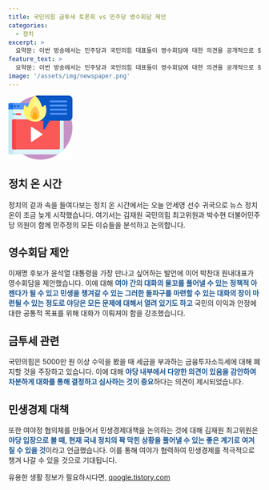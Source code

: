 ```yaml
---
title: 국민의힘 금투세 토론회 vs 민주당 영수회담 제안
categories:
  - 정치
excerpt: >
  요약문: 이번 방송에서는 민주당과 국민의힘 대표들이 영수회담에 대한 의견을 공개적으로 토론하며, 또한 금투세 폐지 등의 정책에 대해 논의했다. 이에 대한 의견의 충돌과 다양한 입장이 대립되는 가운데, 민생을 위한 협의체로의 국정운영 제안이 나왔다. 현재 정치적인 양상과 정책에 대한 입장을 놓고 여야 간의 갈등과 협의가 이뤄지고 있다. 또한, 양당의 강한 입장차이가 드러나면서 여야 간의 협력이 시급한 상황임이 강조되었다.
feature_text: >
  요약문: 이번 방송에서는 민주당과 국민의힘 대표들이 영수회담에 대한 의견을 공개적으로 토론하며, 또한 금투세 폐지 등의 정책에 대해 논의했다. 이에 대한 의견의 충돌과 다양한 입장이 대립되는 가운데, 민생을 위한 협의체로의 국정운영 제안이 나왔다. 현재 정치적인 양상과 정책에 대한 입장을 놓고 여야 간의 갈등과 협의가 이뤄지고 있다. 또한, 양당의 강한 입장차이가 드러나면서 여야 간의 협력이 시급한 상황임이 강조되었다.
image: '/assets/img/newspaper.png'
---
```


<p><img src="/assets/img/news.png" alt="rentncar 속보" /></p>

<h2 data-ke-size="size26">정치 온 시간</h2>

<p data-ke-size="size16">정치의 겉과 속을 들여다보는 정치 온 시간에서는 오늘 안세영 선수 귀국으로 뉴스 정치온이 조금 늦게 시작했습니다. 여기서는 김재원 국민의힘 최고위원과 박수현 더불어민주당 의원이 함께 민주정의 모든 이슈들을 분석하고 논의합니다.</p>

<h2 data-ke-size="size26">영수회담 제안</h2>

<p data-ke-size="size16">이재명 후보가 윤석열 대통령을 가장 만나고 싶어하는 발언에 이어 박찬대 원내대표가 영수회담을 제안했습니다. 이에 대해 <b><span style="color: #1a5490;">여야 간의 대화의 물꼬를 풀어낼 수 있는 정책적 아젠다가 될 수 있고 민생을 챙겨갈 수 있는 그러한 돌파구를 마련할 수 있는 대화의 장이 마련될 수 있는 정도로 야당은 모든 문제에 대해서 열려 있기도 하고</span></b> 국민의 이익과 안정에 대한 공통적 목표를 위해 대화가 이뤄져야 함을 강조했습니다.</p>

<h2 data-ke-size="size26">금투세 관련</h2>

<p data-ke-size="size16">국민의힘은 5000만 원 이상 수익을 봤을 때 세금을 부과하는 금융투자소득세에 대해 폐지할 것을 주장하고 있습니다. 이에 대해 <b><span style="color: #1a5490;">야당 내부에서 다양한 의견이 있음을 감안하여 차분하게 대화를 통해 결정하고 심사하는 것이 중요</span></b>하다는 의견이 제시되었습니다.</p>

<h2 data-ke-size="size26">민생경제 대책</h2>

<p data-ke-size="size16">또한 여야정 협의체를 만들어서 민생경제대책을 논의하는 것에 대해 김재원 최고위원은 <b><span style="color: #1a5490;">야당 입장으로 볼 때, 현재 국내 정치의 꽉 막힌 상황을 풀어낼 수 있는 좋은 계기로 여겨질 수 있을 것</span></b>이라고 언급했습니다. 이를 통해 여야가 협력하여 민생경제를 적극적으로 챙겨 나갈 수 있을 것으로 기대됩니다.</p>
유용한 생활 정보가 필요하시다면, <a href="https://qoogle.tistory.com" rel="dofollow">qoogle.tistory.com</a>


